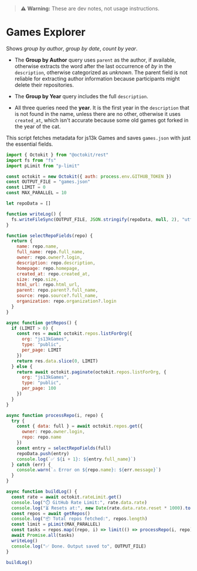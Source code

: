 

> ⚠️ **Warning:** These are dev notes, not usage instructions.

# Games Explorer

Shows *group by author*, *group by date*, *count by year*.


- The **Group by Author** query uses `parent` as the author, if available, otherwise extracts the word after the last occurrence of *by* in the `description`, otherwise categorized as *unknown*. The parent field is not reliable for extracting author information because participants might delete their repositories.

- The **Group by Year** query includes the full `description`.

- All three queries need the **year**. It is the first year in the `description` that is not found in the name, unless there are no other, otherwise it uses `created_at`, which isn't accurate because some old games got forked in the year of the cat.




This script fetches metadata for js13k Games and saves `games.json` with just the essential fields.




```js
import { Octokit } from "@octokit/rest"
import fs from "fs"
import pLimit from "p-limit"

const octokit = new Octokit({ auth: process.env.GITHUB_TOKEN })
const OUTPUT_FILE = "games.json"
const LIMIT = 0
const MAX_PARALLEL = 10

let repoData = []

function writeLog() {
  fs.writeFileSync(OUTPUT_FILE, JSON.stringify(repoData, null, 2), "utf8")
}

function selectRepoFields(repo) {
  return {
    name: repo.name,
    full_name: repo.full_name,
    owner: repo.owner?.login,
    description: repo.description,
    homepage: repo.homepage,
    created_at: repo.created_at,
    size: repo.size,
    html_url: repo.html_url,
    parent: repo.parent?.full_name,
    source: repo.source?.full_name,
    organization: repo.organization?.login
  }
}

async function getRepos() {
  if (LIMIT > 0) {
    const res = await octokit.repos.listForOrg({
      org: "js13kGames",
      type: "public",
      per_page: LIMIT
    })
    return res.data.slice(0, LIMIT)
  } else {
    return await octokit.paginate(octokit.repos.listForOrg, {
      org: "js13kGames",
      type: "public",
      per_page: 100
    })
  }
}

async function processRepo(i, repo) {
  try {
    const { data: full } = await octokit.repos.get({
      owner: repo.owner.login,
      repo: repo.name
    })
    const entry = selectRepoFields(full)
    repoData.push(entry)
    console.log(`✅ ${i + 1}: ${entry.full_name}`)
  } catch (err) {
    console.warn(`⚠️ Error on ${repo.name}: ${err.message}`)
  }
}

async function buildLog() {
  const rate = await octokit.rateLimit.get()
  console.log("⏱️ GitHub Rate Limit:", rate.data.rate)
  console.log("⏳ Resets at:", new Date(rate.data.rate.reset * 1000).toLocaleString())
  const repos = await getRepos()
  console.log("📦 Total repos fetched:", repos.length)
  const limit = pLimit(MAX_PARALLEL)
  const tasks = repos.map((repo, i) => limit(() => processRepo(i, repo)))
  await Promise.all(tasks)
  writeLog()
  console.log("✅ Done. Output saved to", OUTPUT_FILE)
}

buildLog()

```





